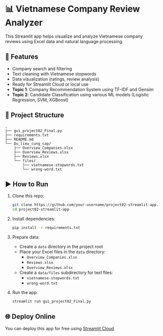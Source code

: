 # 📊 Vietnamese Company Review Analyzer

This Streamlit app helps visualize and analyze Vietnamese company reviews using Excel data and natural language processing.

## 🚀 Features
- Company search and filtering
- Text cleaning with Vietnamese stopwords
- Data visualization (ratings, review analysis)
- Ready for Streamlit Cloud or local use
- **Topic 1**: Company Recommendation System using TF-IDF and Gensim
- **Topic 2**: Candidate Classification using various ML models (Logistic Regression, SVM, XGBoost)

## 📁 Project Structure
```
.
├── gui_project02_Final.py
├── requirements.txt
├── README.md
└── Du_lieu_cung_cap/
    ├── Overview_Companies.xlsx
    ├── Overview_Reviews.xlsx
    ├── Reviews.xlsx
    └── files/
        ├── vietnamese-stopwords.txt
        └── wrong-word.txt
```

## ▶️ How to Run

1. Clone this repo:
   ```bash
   git clone https://github.com/your-username/project02-streamlit-app.git
   cd project02-streamlit-app
   ```

2. Install dependencies:
   ```bash
   pip install -r requirements.txt
   ```

3. Prepare data:
   - Create a `data` directory in the project root
   - Place your Excel files in the `data` directory:
     - `Overview_Companies.xlsx`
     - `Reviews.xlsx`
     - `Overview_Reviews.xlsx`
   - Create a `data/files` subdirectory for text files:
     - `vietnamese-stopwords.txt`
     - `wrong-word.txt`

4. Run the app:
   ```bash
   streamlit run gui_project02_Final.py
   ```

## 🌐 Deploy Online

You can deploy this app for free using [Streamlit Cloud](https://share.streamlit.io).
